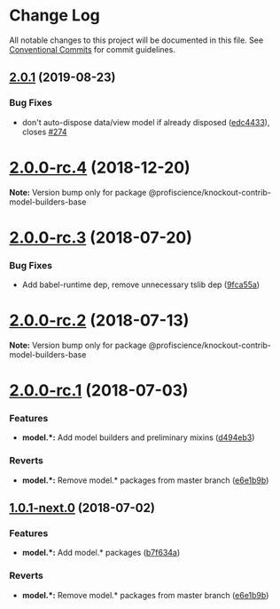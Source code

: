 # Change Log

All notable changes to this project will be documented in this file.
See [Conventional Commits](https://conventionalcommits.org) for commit guidelines.

## [2.0.1](https://github.com/Profiscience/knockout-contrib/compare/@profiscience/knockout-contrib-model-builders-base@2.0.0-rc.4...@profiscience/knockout-contrib-model-builders-base@2.0.1) (2019-08-23)


### Bug Fixes

* don't auto-dispose data/view model if already disposed ([edc4433](https://github.com/Profiscience/knockout-contrib/commit/edc4433)), closes [#274](https://github.com/Profiscience/knockout-contrib/issues/274)





# [2.0.0-rc.4](https://github.com/Profiscience/knockout-contrib/compare/@profiscience/knockout-contrib-model-builders-base@2.0.0-rc.3...@profiscience/knockout-contrib-model-builders-base@2.0.0-rc.4) (2018-12-20)

**Note:** Version bump only for package @profiscience/knockout-contrib-model-builders-base

<a name="2.0.0-rc.3"></a>

# [2.0.0-rc.3](https://github.com/Profiscience/knockout-contrib/compare/@profiscience/knockout-contrib-model-builders-base@2.0.0-rc.2...@profiscience/knockout-contrib-model-builders-base@2.0.0-rc.3) (2018-07-20)

### Bug Fixes

- Add babel-runtime dep, remove unnecessary tslib dep ([9fca55a](https://github.com/Profiscience/knockout-contrib/commit/9fca55a))

<a name="2.0.0-rc.2"></a>

# [2.0.0-rc.2](https://github.com/Profiscience/knockout-contrib/compare/@profiscience/knockout-contrib-model-builders-base@2.0.0-rc.1...@profiscience/knockout-contrib-model-builders-base@2.0.0-rc.2) (2018-07-13)

**Note:** Version bump only for package @profiscience/knockout-contrib-model-builders-base

<a name="2.0.0-rc.1"></a>

# [2.0.0-rc.1](https://github.com/Profiscience/knockout-contrib/compare/@profiscience/knockout-contrib-model-builders-base@1.0.0-alpha.6...@profiscience/knockout-contrib-model-builders-base@2.0.0-rc.1) (2018-07-03)

### Features

- **model.\*:** Add model builders and preliminary mixins ([d494eb3](https://github.com/Profiscience/knockout-contrib/commit/d494eb3))

### Reverts

- **model.\*:** Remove model.\* packages from master branch ([e6e1b9b](https://github.com/Profiscience/knockout-contrib/commit/e6e1b9b))

<a name="1.0.1-next.0"></a>

## [1.0.1-next.0](https://github.com/Profiscience/knockout-contrib/compare/@profiscience/knockout-contrib-model-builders-base@1.0.0-alpha.6...@profiscience/knockout-contrib-model-builders-base@1.0.1-next.0) (2018-07-02)

### Features

- **model.\*:** Add model.\* packages ([b7f634a](https://github.com/Profiscience/knockout-contrib/commit/b7f634a))

### Reverts

- **model.\*:** Remove model.\* packages from master branch ([e6e1b9b](https://github.com/Profiscience/knockout-contrib/commit/e6e1b9b))
